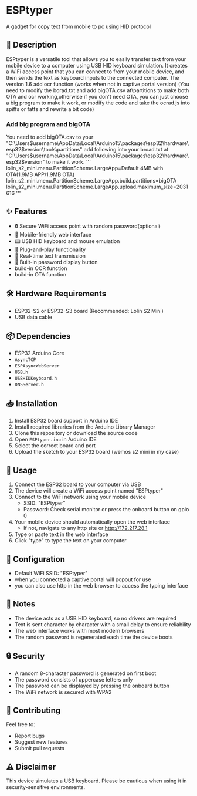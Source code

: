 # ESPtyper
A gadget for copy text from mobile to pc using HID protocol

## 📝 Description
ESPtyper is a versatile tool that allows you to easily transfer text from your mobile device to a computer using USB HID keyboard simulation. It creates a WiFi access point that you can connect to from your mobile device, and then sends the text as keyboard inputs to the connected computer.
The version 1.6 add ocr function (works when not in captive portal version) 
(You need to modify the borad.txt and add bigOTA.csv at\partitions to make both OTA and ocr working,otherwise if you don't need OTA, you can just choose a big program to make it work, or modify the code and take the ocrad.js into spiffs or fatfs and rewrite a bit code)

### Add big program and bigOTA
You need to add bigOTA.csv to your  "C:\Users\$username\AppData\Local\Arduino15\packages\esp32\hardware\esp32\$version\tools\partitions\"
add following into your broad.txt at "C:\Users\$username\AppData\Local\Arduino15\packages\esp32\hardware\esp32\$version" to make it work.
'''
lolin_s2_mini.menu.PartitionScheme.LargeApp=Default 4MB with OTA(1.9MB APP/1.9MB OTA)
lolin_s2_mini.menu.PartitionScheme.LargeApp.build.partitions=bigOTA
lolin_s2_mini.menu.PartitionScheme.LargeApp.upload.maximum_size=2031616
'''

## ✨ Features
- 🔒 Secure WiFi access point with random password(optional)
- 📱 Mobile-friendly web interface
- ⌨️ USB HID keyboard and mouse emulation
- 🔌 Plug-and-play functionality
- 🔄 Real-time text transmission
- 🔐 Built-in password display button
- build-in OCR function
- build-in OTA function

## 🛠 Hardware Requirements
- ESP32-S2 or ESP32-S3 board (Recommended: Lolin S2 Mini)
- USB data cable

## 📦 Dependencies
- ESP32 Arduino Core
- `AsyncTCP`
- `ESPAsyncWebServer`
- `USB.h`
- `USBHIDKeyboard.h`
- `DNSServer.h`

## 📥 Installation
1. Install ESP32 board support in Arduino IDE
2. Install required libraries from the Arduino Library Manager
3. Clone this repository or download the source code
4. Open `ESPtyper.ino` in Arduino IDE
5. Select the correct board and port
6. Upload the sketch to your ESP32 board (wemos s2 mini in my case)

## 🚀 Usage
1. Connect the ESP32 board to your computer via USB
2. The device will create a WiFi access point named "ESPtyper"
3. Connect to the WiFi network using your mobile device
   - SSID: "ESPtyper"
   - Password: Check serial monitor or press the onboard button on gpio 0
4. Your mobile device should automatically open the web interface
   - If not, navigate to any http site or http://172.217.28.1
5. Type or paste text in the web interface
6. Click "type" to type the text on your computer

## 🔧 Configuration
- Default WiFi SSID: "ESPtyper"
- when you connected a captive portal will popout for use
- you can also use http in the web browser to access the typing interface 


## 📝 Notes
- The device acts as a USB HID keyboard, so no drivers are required
- Text is sent character by character with a small delay to ensure reliability
- The web interface works with most modern browsers
- The random password is regenerated each time the device boots

## 🔒 Security
- A random 8-character password is generated on first boot
- The password consists of uppercase letters only
- The password can be displayed by pressing the onboard button
- The WiFi network is secured with WPA2

## 🤝 Contributing
Feel free to:
- Report bugs
- Suggest new features
- Submit pull requests

## ⚠️ Disclaimer
This device simulates a USB keyboard. Please be cautious when using it in security-sensitive environments.
